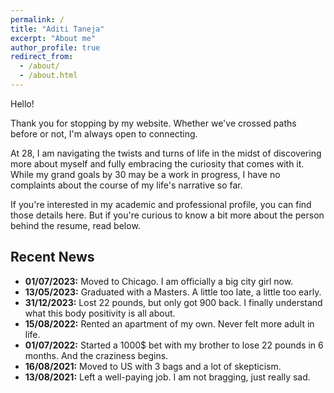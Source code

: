 ```yaml
---
permalink: /
title: "Aditi Taneja"
excerpt: "About me"
author_profile: true
redirect_from: 
  - /about/
  - /about.html
---
```


Hello!

Thank you for stopping by my website. Whether we've crossed paths before or not, I'm always open to connecting.

At 28, I am navigating the twists and turns of life in the midst of discovering more about myself and fully embracing 
the curiosity that comes with it. While my grand goals by 30 may be a work in progress, I have no complaints about the 
course of my life's narrative so far.

If you're interested in my academic and professional profile, you can find those details here. But if you're curious 
to know a bit more about the person behind the resume, read below.

Recent News
---
- **01/07/2023:** Moved to Chicago. I am officially a big city girl now.
- **13/05/2023:** Graduated with a Masters. A little too late, a little too early.
- **31/12/2023:** Lost 22 pounds, but only got 900 back. I finally understand what this body positivity is all about.
- **15/08/2022:** Rented an apartment of my own. Never felt more adult in life.
- **01/07/2022:** Started a 1000$ bet with my brother to lose 22 pounds in 6 months. And the craziness begins.
- **16/08/2021:** Moved to US with 3 bags and a lot of skepticism.
- **13/08/2021:** Left a well-paying job. I am not bragging, just really sad.

